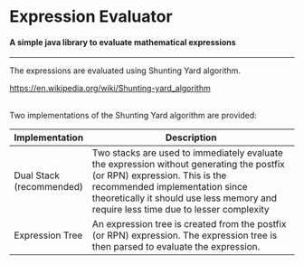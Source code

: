 # Expression Evaluator
#### A simple java library to evaluate mathematical expressions
<hr>
The expressions are evaluated using Shunting Yard algorithm.

https://en.wikipedia.org/wiki/Shunting-yard_algorithm

<br/>
Two implementations of the Shunting Yard algorithm are provided:
<br/>

| Implementation | Description |
| -------------- | ----------- |
| Dual Stack<br/>(recommended) | Two stacks are used to immediately evaluate the expression without generating the postfix (or RPN) expression. This is the recommended implementation since theoretically it should use less memory and require less time due to lesser complexity |
| Expression Tree | An expression tree is created from the postfix (or RPN) expression. The expression tree is then parsed to evaluate the expression. |
